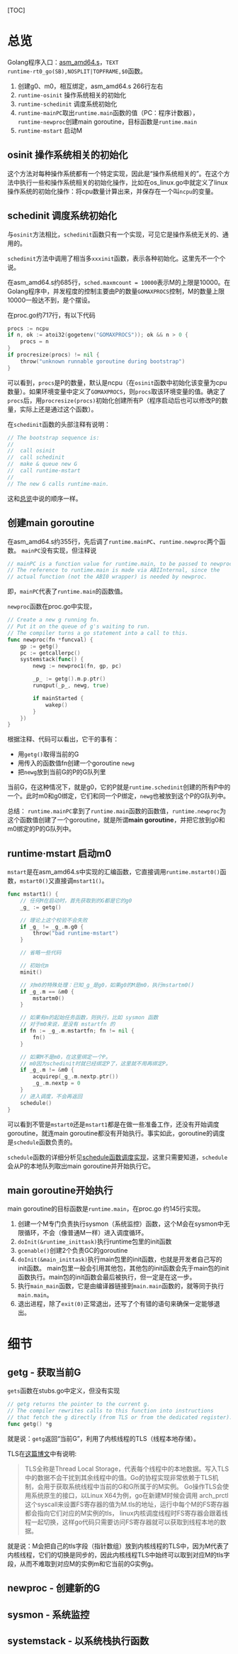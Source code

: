 [TOC]

# 总览

Golang程序入口：[asm_amd64.s](src\runtime\asm_amd64.s)，`TEXT runtime·rt0_go(SB),NOSPLIT|TOPFRAME,$0`函数。

1. 创建g0、m0，相互绑定，asm_amd64.s 266行左右
2. `runtime·osinit` 操作系统相关的初始化
3. `runtime·schedinit` 调度系统初始化
4. `runtime·mainPC`取出`runtime.main`函数的值（PC：程序计数器），`runtime·newproc`创建main goroutine，目标函数是`runtime.main`
5. `runtime·mstart` 启动M

## osinit 操作系统相关的初始化

这个方法对每种操作系统都有一个特定实现，因此是“操作系统相关的”。在这个方法中执行一些和操作系统相关的初始化操作，比如在os_linux.go中就定义了linux操作系统的初始化操作：将cpu数量计算出来，并保存在一个叫`ncpu`的变量。

## schedinit 调度系统初始化

与`osinit`方法相比，`schedinit`函数只有一个实现，可见它是操作系统无关的、通用的。

`schedinit`方法中调用了相当多`xxxinit`函数，表示各种初始化。这里先不一个个说。

在asm_amd64.s约685行，`sched.maxmcount = 10000`表示M的上限是10000。在Golang程序中，并发程度的控制主要由P的数量`GOMAXPROCS`控制，M的数量上限10000一般达不到，是个摆设。

在proc.go约717行，有以下代码
```go
procs := ncpu
if n, ok := atoi32(gogetenv("GOMAXPROCS")); ok && n > 0 {
    procs = n
}
if procresize(procs) != nil {
    throw("unknown runnable goroutine during bootstrap")
}
```
可以看到，`procs`是P的数量，默认是ncpu（在`osinit`函数中初始化该变量为cpu数量）。如果环境变量中定义了`GOMAXPROCS`，则`procs`取该环境变量的值。确定了`procs`后，用`procresize(procs)`初始化创建所有P（程序启动后也可以修改P的数量，实际上还是通过这个函数）。

在`schedinit`函数的头部注释有说明：
```go
// The bootstrap sequence is:
//
//	call osinit
//	call schedinit
//	make & queue new G
//	call runtime·mstart
//
// The new G calls runtime·main.
```
这和[总览](#总览)中说的顺序一样。

## 创建main goroutine

在asm_amd64.s约355行，先后调了`runtime.mainPC`、`runtime.newproc`两个函数。
`mainPC`没有实现，但注释说
```go
// mainPC is a function value for runtime.main, to be passed to newproc.
// The reference to runtime.main is made via ABIInternal, since the
// actual function (not the ABI0 wrapper) is needed by newproc.
```
即，`mainPC`代表了`runtime.main`的函数值。

`newproc`函数在proc.go中实现，
```go
// Create a new g running fn.
// Put it on the queue of g's waiting to run.
// The compiler turns a go statement into a call to this.
func newproc(fn *funcval) {
	gp := getg()
	pc := getcallerpc()
	systemstack(func() {
		newg := newproc1(fn, gp, pc)

		_p_ := getg().m.p.ptr()
		runqput(_p_, newg, true)

		if mainStarted {
			wakep()
		}
	})
}
```
根据注释、代码可以看出，它干的事有：
- 用`getg()`取得当前的G
- 用传入的函数值fn创建一个goroutine `newg`
- 把`newg`放到当前G的P的G队列里

当前G，在这种情况下，就是g0，它的P就是`runtime.schedinit`创建的所有P中的一个。此时m0和g0绑定，它们和同一个P绑定，`newg`也被放到这个P的G队列中。

总结：
`runtime.mainPC`拿到了`runtime.main`函数的函数值，`runtime.newproc`为这个函数值创建了一个goroutine，就是所谓**main goroutine**，并把它放到g0和m0绑定的P的G队列中。

## runtime·mstart 启动m0

`mstart`是在asm_amd64.s中实现的汇编函数，它直接调用`runtime.mstart0()`函数，`mstart0()`又直接调`mstart1()`。

```go
func mstart1() {
	// 任何M在启动时，首先获取到的G都是它的g0
	_g_ := getg()

	// 理论上这个校验不会失败
	if _g_ != _g_.m.g0 {
		throw("bad runtime·mstart")
	}

    // 省略一些代码

	// 初始化m
	minit()

	// 对m0的特殊处理：已知_g_是g0，如果g0的M是m0，执行mstartm0()
	if _g_.m == &m0 {
		mstartm0()
	}

	// 如果有m的起始任务函数，则执行，比如 sysmon 函数
	// 对于m0来说，是没有 mstartfn 的
	if fn := _g_.m.mstartfn; fn != nil {
		fn()
	}

	// 如果M不是m0，在这里绑定一个P。
	// m0因为schedinit时就已经绑定P了，这里就不用再绑定P。
	if _g_.m != &m0 {
		acquirep(_g_.m.nextp.ptr())
		_g_.m.nextp = 0
	}
	// 进入调度，不会再返回
	schedule()
}
```

可以看到不管是`mstart0`还是`mstart1`都是在做一些准备工作，还没有开始调度goroutine，就连main goroutine都没有开始执行。事实如此，goroutine的调度是`schedule`函数负责的。

`schedule`函数的详细分析见[schedule函数调度实现](note_schedule.md)，这里只需要知道，`schedule`会从P的本地队列取出main goroutine并开始执行它。

## main goroutine开始执行

main goroutine的目标函数是`runtime.main`，在proc.go 约145行实现。

1. 创建一个M专门负责执行sysmon（系统监控）函数，这个M会在sysmon中无限循环，不会（像普通M一样）进入调度循环。
2. `doInit(&runtime_inittask)`执行runtime包里的init函数
3. `gcenable()`创建2个负责GC的goroutine
4. `doInit(&main_inittask)`执行main包里的init函数，也就是开发者自己写的init函数。
  main包里一般会引用其他包，其他包的init函数会先于main包的init函数执行。main包的init函数会最后被执行，但一定是在这一步。
5. 执行`main_main`函数，它是由编译器链接到`main.main`函数的，就等同于执行`main.main`。
6. 退出进程，除了`exit(0)`正常退出，还写了个有错的语句来确保一定能够退出。

# 细节

## getg - 获取当前G

`gets`函数在stubs.go中定义，但没有实现
```go
// getg returns the pointer to the current g.
// The compiler rewrites calls to this function into instructions
// that fetch the g directly (from TLS or from the dedicated register).
func getg() *g
```
就是说：`getg`返回“当前G”，利用了内核线程的TLS（线程本地存储）。

TLS在[这篇博文](https://zboya.github.io/post/go_scheduler/)中有说明:
>TLS全称是Thread Local Storage，代表每个线程中的本地数据。写入TLS中的数据不会干扰到其余线程中的值。Go的协程实现非常依赖于TLS机制，会用于获取系统线程中当前的G和G所属于的M实例。 Go操作TLS会使用系统原生的接口，以Linux X64为例，go在新建M时候会调用 arch_prctl 这个syscall来设置FS寄存器的值为M.tls的地址，运行中每个M的FS寄存器都会指向它们对应的M实例的tls， linux内核调度线程时FS寄存器会跟着线程一起切换，这样go代码只需要访问FS寄存器就可以获取到线程本地的数据。

就是说：M会把自己的tls字段（指针数组）放到内核线程的TLS中，因为M代表了内核线程，它们的切换是同步的，因此内核线程TLS中始终可以取到对应M的tls字段，从而不难取到对应M的实例m和它当前的G实例g。

## newproc - 创建新的G



## sysmon - 系统监控

## systemstack - 以系统栈执行函数
